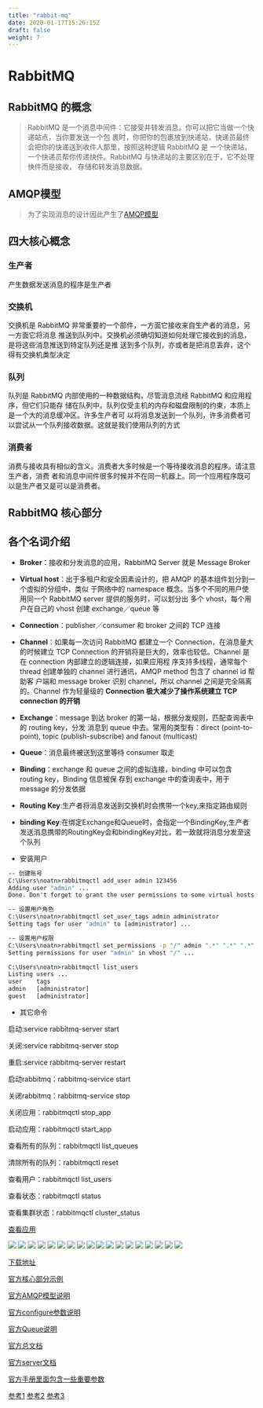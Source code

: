 ```yaml
---
title: "rabbit-mq"
date: 2020-01-17T15:26:15Z
draft: false
weight: 7
---
```



# RabbitMQ


## RabbitMQ 的概念 

> RabbitMQ 是一个消息中间件：它接受并转发消息。你可以把它当做一个快递站点，当你要发送一个包
裹时，你把你的包裹放到快递站，快递员最终会把你的快递送到收件人那里，按照这种逻辑 RabbitMQ 是
一个快递站，一个快递员帮你传递快件。RabbitMQ 与快递站的主要区别在于，它不处理快件而是接收，
存储和转发消息数据。

## AMQP模型

> 为了实现消息的设计因此产生了[AMQP模型](https://www.rabbitmq.com/tutorials/amqp-concepts.html)


## 四大核心概念 


### 生产者

产生数据发送消息的程序是生产者

### 交换机

交换机是 RabbitMQ 非常重要的一个部件，一方面它接收来自生产者的消息，另一方面它将消息
推送到队列中。交换机必须确切知道如何处理它接收到的消息，是将这些消息推送到特定队列还是推
送到多个队列，亦或者是把消息丢弃，这个得有交换机类型决定



### 队列

队列是 RabbitMQ 内部使用的一种数据结构，尽管消息流经 RabbitMQ 和应用程序，但它们只能存
储在队列中。队列仅受主机的内存和磁盘限制的约束，本质上是一个大的消息缓冲区。许多生产者可
以将消息发送到一个队列，许多消费者可以尝试从一个队列接收数据。这就是我们使用队列的方式


### 消费者


消费与接收具有相似的含义。消费者大多时候是一个等待接收消息的程序。请注意生产者，消费
者和消息中间件很多时候并不在同一机器上。同一个应用程序既可以是生产者又是可以是消费者。


## RabbitMQ 核心部分



## 各个名词介绍

+ **Broker**：接收和分发消息的应用，RabbitMQ Server 就是 Message Broker

+ **Virtual host**：出于多租户和安全因素设计的，把 AMQP 的基本组件划分到一个虚拟的分组中，类似
于网络中的 namespace 概念。当多个不同的用户使用同一个 RabbitMQ server 提供的服务时，可以划分出
多个 vhost，每个用户在自己的 vhost 创建 exchange／queue 等

+ **Connection**：publisher／consumer 和 broker 之间的 TCP 连接

+ **Channel**：如果每一次访问 RabbitMQ 都建立一个 Connection，在消息量大的时候建立 TCP
Connection 的开销将是巨大的，效率也较低。Channel 是在 connection 内部建立的逻辑连接，如果应用程
序支持多线程，通常每个 thread 创建单独的 channel 进行通讯，AMQP method 包含了 channel id 帮助客
户端和 message broker 识别 channel，所以 channel 之间是完全隔离的。Channel 作为轻量级的
**Connection 极大减少了操作系统建立 TCP connection 的开销**

+ **Exchange**：message 到达 broker 的第一站，根据分发规则，匹配查询表中的 routing key，分发
消息到 queue 中去。常用的类型有：direct (point-to-point), topic (publish-subscribe) and fanout
(multicast)

+ **Queue**：消息最终被送到这里等待 consumer 取走

+ **Binding**：exchange 和 queue 之间的虚拟连接，binding 中可以包含 routing key，Binding 信息被保
存到 exchange 中的查询表中，用于 message 的分发依据


+ **Routing Key**:生产者将消息发送到交换机时会携带一个key,来指定路由规则

+ **binding Key**:在绑定Exchange和Queue时，会指定一个BindingKey,生产者发送消息携带的RoutingKey会和bindingKey对比，若一致就将消息分发至这个队列




+ 安装用户
```cmd
-- 创建账号
C:\Users\noatn>rabbitmqctl add_user admin 123456
Adding user "admin" ...
Done. Don't forget to grant the user permissions to some virtual hosts! See 'rabbitmqctl help set_permissions' to learn more.

-- 设置用户角色
C:\Users\noatn>rabbitmqctl set_user_tags admin administrator
Setting tags for user "admin" to [administrator] ...

-- 设置用户权限
C:\Users\noatn>rabbitmqctl set_permissions -p "/" admin ".*" ".*" ".*"
Setting permissions for user "admin" in vhost "/" ...

C:\Users\noatn>rabbitmqctl list_users
Listing users ...
user    tags
admin   [administrator]
guest   [administrator]

```




+ 其它命令

启动:service rabbitmq-server start

关闭:service rabbitmq-server stop

重启:service rabbitmq-server restart

启动rabbitmq：rabbitmq-service start

关闭rabbitmq：rabbitmq-service stop

关闭应用：rabbitmqctl stop_app

启动应用：rabbitmqctl start_app

查看所有的队列：rabbitmqctl list_queues

清除所有的队列：rabbitmqctl reset

查看用户：rabbitmqctl list_users

查看状态：rabbitmqctl status

查看集群状态：rabbitmqctl cluster_status

[查看应用](http://127.0.0.1:15672)


![][img1]
![][img1_]
![][img2]
![][img2_]
![][img3]
![][img3_]
![][img4]
![][img4_]
![][img5]
![][img5_]
![][img6]
![][img6_]
![][img7]
![][img7_]
![][img8]
![][img8_]
![][img9]
![][img9_]


[下载地址](https://www.rabbitmq.com/download.html)

[官方核心部分示例](https://www.rabbitmq.com/getstarted.html)

[官方AMQP模型说明](https://www.rabbitmq.com/tutorials/amqp-concepts.html)

[官方configure参数说明](https://www.rabbitmq.com/configure.html)

[官方Queue说明](https://www.rabbitmq.com/queues.html)

[官方总文档](https://www.rabbitmq.com/documentation.html)

[官方server文档](https://www.rabbitmq.com/admin-guide.html)

[官方手册里面包含一些重要参数](https://www.rabbitmq.com/manpages.html)

[参考1](https://blog.csdn.net/weixin_41421314/article/details/128315400)
[参考2](https://mikechen.cc/25166.html)
[参考3](https://blog.csdn.net/qq_45472675/article/details/110951399)



[img1]:../.././imgs/java/rabbitmq/微信截图_20230815160510.png
[img1_]:../../../imgs/java/rabbitmq/微信截图_20230815160510.png
[img2]:../.././imgs/java/rabbitmq/微信截图_20230815160535.png
[img2_]:../../../imgs/java/rabbitmq/微信截图_20230815160535.png
[img3]:../.././imgs/java/rabbitmq/微信截图_20230815160705.png
[img3_]:../../../imgs/java/rabbitmq/微信截图_20230815160705.png

[img4]:../.././imgs/java/rabbitmq/hello_world.png
[img4_]:../../../imgs/java/rabbitmq/hello_world.png

[img5]:../.././imgs/java/rabbitmq/Work_Queues.png
[img5_]:../../../imgs/java/rabbitmq/Work_Queues.png
[img6]:../.././imgs/java/rabbitmq/Publish_Subscribe.png
[img6_]:../../../imgs/java/rabbitmq/Publish_Subscribe.png
[img7]:../.././imgs/java/rabbitmq/Routing.png
[img7_]:../../../imgs/java/rabbitmq/Routing.png
[img8]:../.././imgs/java/rabbitmq/Topics.png
[img8_]:../../../imgs/java/rabbitmq/Topics.png

[img9]:../.././imgs/java/rabbitmq/RPC.png
[img9_]:../../../imgs/java/rabbitmq/RPC.png

